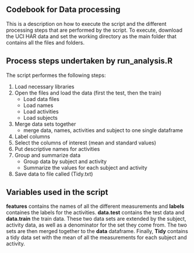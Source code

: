 ## Codebook for Data processing

This is a description on how to execute the script and the different processing steps that are performed by the script. To execute, download the UCI HAR data and set the working directory as the main folder that contains all the files and folders. 

## Process steps undertaken by run_analysis.R

The script performes the following steps:

1. Load necessary libraries
2. Open the files and load the data (first the test, then the train)
    * Load data files
    * Load names
    * Load activities
    * Load subjects
3. Merge data sets together
    * merge data, names, activities and subject to one single dataframe
4. Label columns
5. Select the columns of interest (mean and standard values)
6. Put descriptive names for activities
7. Group and summarize data
    * Group data by subject and activity
    * Summarize the values for each subject and activity
8. Save data to file called (Tidy.txt)

## Variables used in the script

**features** contains the names of all the different measurements and **labels**
containes the labels for the activities. **data.test** contains the test data 
and **data.train** the train data. These two data sets are extended by the subject,
activity data, as well as a denominator for the set they come from. The two sets
are then merged together to the **data** dataframe. Finally, **Tidy** contains a
tidy data set with the mean of all the measurements for each subject and activity.

